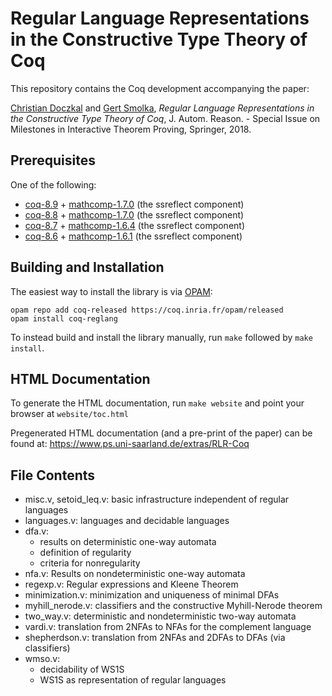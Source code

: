 # Regular Language Representations in the Constructive Type Theory of Coq #

This repository contains the Coq development accompanying the paper:

[Christian Doczkal](https://perso.ens-lyon.fr/christian.doczkal/) and [Gert Smolka](https://www.ps.uni-saarland.de/~smolka/), _Regular Language Representations in the Constructive Type Theory of Coq_, J. Autom. Reason. - Special Issue on Milestones in Interactive Theorem Proving, Springer, 2018. 

## Prerequisites 

One of the following:

* [coq-8.9](https://github.com/coq/coq/releases/tag/V8.9.0) + [mathcomp-1.7.0](https://github.com/math-comp/math-comp/releases/tag/mathcomp-1.7.0) (the ssreflect component)
* [coq-8.8](https://github.com/coq/coq/releases/tag/V8.8.2) + [mathcomp-1.7.0](https://github.com/math-comp/math-comp/releases/tag/mathcomp-1.7.0) (the ssreflect component)
* [coq-8.7](https://coq.inria.fr/coq-87) + [mathcomp-1.6.4](https://github.com/math-comp/math-comp/releases/tag/mathcomp-1.6.4) (the ssreflect component)
* [coq-8.6](https://coq.inria.fr/coq-86) + [mathcomp-1.6.1](https://github.com/math-comp/math-comp/releases/tag/mathcomp-1.6.1) (the ssreflect component)

## Building and Installation

The easiest way to install the library is via [OPAM](https://opam.ocaml.org/):
```
opam repo add coq-released https://coq.inria.fr/opam/released
opam install coq-reglang
```

To instead build and install the library manually, run `make` followed by `make install`.

## HTML Documentation

To generate the HTML documentation, run `make website` and point your browser at `website/toc.html`

Pregenerated HTML documentation (and a pre-print of the paper) can be found at: https://www.ps.uni-saarland.de/extras/RLR-Coq

## File Contents

* misc.v, setoid_leq.v:	basic infrastructure independent of regular languages
* languages.v: languages and decidable languages
* dfa.v: 
  * results on deterministic one-way automata
  * definition of regularity
  * criteria for nonregularity
* nfa.v: Results on nondeterministic one-way automata
* regexp.v: Regular expressions and Kleene Theorem
* minimization.v: minimization and uniqueness of minimal DFAs
* myhill_nerode.v: classifiers and the constructive Myhill-Nerode theorem
* two_way.v: deterministic and nondeterministic two-way automata
* vardi.v: translation from 2NFAs to NFAs for the complement language
* shepherdson.v: translation from 2NFAs and 2DFAs to DFAs (via classifiers)
* wmso.v: 
  * decidability of WS1S
  * WS1S as representation of regular languages
